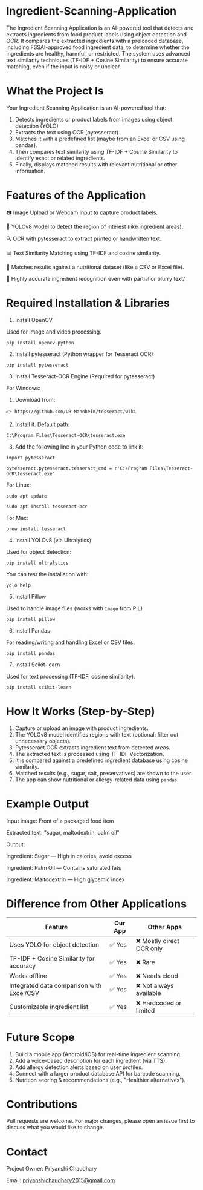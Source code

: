 # Ingredient-Scanning-Application

The Ingredient Scanning Application is an AI-powered tool that detects and extracts ingredients from food product labels using object detection and OCR. It compares the extracted ingredients with a preloaded database, including FSSAI-approved food ingredient data, to determine whether the ingredients are healthy, harmful, or restricted. The system uses advanced text similarity techniques (TF-IDF + Cosine Similarity) to ensure accurate matching, even if the input is noisy or unclear.

# What the Project Is

Your Ingredient Scanning Application is an AI-powered tool that:

1. Detects ingredients or product labels from images using object detection (YOLO)
2. Extracts the text using OCR (pytesseract).
3. Matches it with a predefined list (maybe from an Excel or CSV using pandas).
4. Then compares text similarity using TF-IDF + Cosine Similarity to identify exact or related ingredients.
5. Finally, displays matched results with relevant nutritional or other information.

# Features of the Application

📷 Image Upload or Webcam Input to capture product labels.

🧠 YOLOv8 Model to detect the region of interest (like ingredient areas).

🔍 OCR with pytesseract to extract printed or handwritten text.

📊 Text Similarity Matching using TF-IDF and cosine similarity.

📁 Matches results against a nutritional dataset (like a CSV or Excel file).

🎯 Highly accurate ingredient recognition even with partial or blurry text/

# Required Installation & Libraries

1. Install OpenCV
   
Used for image and video processing.

`pip install opencv-python`

2. Install pytesseract (Python wrapper for Tesseract OCR)
   
`pip install pytesseract`

3. Install Tesseract-OCR Engine (Required for pytesseract)
   
For Windows:

1. Download from:
   
`👉 https://github.com/UB-Mannheim/tesseract/wiki`

2. Install it. Default path:

`C:\Program Files\Tesseract-OCR\tesseract.exe`

3. Add the following line in your Python code to link it:

`import pytesseract`

`pytesseract.pytesseract.tesseract_cmd = r'C:\Program Files\Tesseract-OCR\tesseract.exe'`

 For Linux:
 
`sudo apt update`

`sudo apt install tesseract-ocr`

For Mac:

`brew install tesseract`

4. Install YOLOv8 (via Ultralytics)

Used for object detection:

`pip install ultralytics`

You can test the installation with:

`yolo help`

5. Install Pillow

Used to handle image files (works with `Image` from PIL)

`pip install pillow`

6. Install Pandas

For reading/writing and handling Excel or CSV files.

`pip install pandas`

7. Install Scikit-learn

Used for text processing (TF-IDF, cosine similarity).

`pip install scikit-learn`

# How It Works (Step-by-Step)

1. Capture or upload an image with product ingredients.
2. The YOLOv8 model identifies regions with text (optional: filter out unnecessary objects).
3. Pytesseract OCR extracts ingredient text from detected areas.
4. The extracted text is processed using TF-IDF Vectorization.
5. It is compared against a predefined ingredient database using cosine similarity.
6. Matched results (e.g., sugar, salt, preservatives) are shown to the user.
7. The app can show nutritional or allergy-related data using `pandas`.

# Example Output

Input image: Front of a packaged food item

Extracted text: "sugar, maltodextrin, palm oil"

Output:

Ingredient: Sugar — High in calories, avoid excess

Ingredient: Palm Oil — Contains saturated fats

Ingredient: Maltodextrin — High glycemic index

# Difference from Other Applications

| Feature                                   | Our App   | Other Apps                |
| ----------------------------------------- | --------   | ------------------------ |
| Uses YOLO for object detection            | ✅ Yes    | ❌ Mostly direct OCR only |
| TF-IDF + Cosine Similarity for accuracy   | ✅ Yes    | ❌ Rare                   |
| Works offline                             | ✅ Yes    | ❌ Needs cloud            |
| Integrated data comparison with Excel/CSV | ✅ Yes    | ❌ Not always available   |
| Customizable ingredient list              | ✅ Yes    | ❌ Hardcoded or limited   |

#  Future Scope

1. Build a mobile app (Android/iOS) for real-time ingredient scanning.
2. Add a voice-based description for each ingredient (via TTS).
3. Add allergy detection alerts based on user profiles.
4. Connect with a larger product database API for barcode scanning.
5. Nutrition scoring & recommendations (e.g., "Healthier alternatives").

# Contributions

Pull requests are welcome. For major changes, please open an issue first to discuss what you would like to change.

# Contact

Project Owner: Priyanshi Chaudhary

Email: priyanshichaudhary2015@gmail.com

